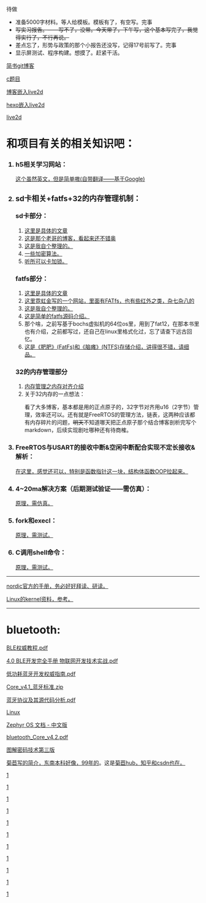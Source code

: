 <!-- github 不支持字体颜色 也不支持links的target attribute 还好支持注释 -->

<p>待做</p>
<ul>
  <li>准备5000字材料。等人给模板。模板有了，有空写。完事</li>
  <li><strike>写实习报告。——写不了，没带。今天带了，下午写，这个基本写完了，我觉得实行了，不行再说。</strike></li>
  <li>差点忘了，形势与政策的那个小报告还没写，记得17号前写了。完事</li>
  <li>显示屏测试、程序构建。想摸了。赶紧干活。</li>
 </ul>
 
 <p><a href="https://www.jianshu.com/p/b6dfc7c886a9">简书git博客</a></p>
 <p><a href="https://mp.weixin.qq.com/s/ySpuanobODBdLKjOp1OwZA">c题目</a></p>
 <p><a href="https://www.ohyhello.com/2017/12/04/meo-live2d/">博客嵌入live2d</a></p>
 <p><a href="https://zhuanlan.zhihu.com/p/149306963">hexo嵌入live2d</a></p>
 <p><a href="https://www.fghrsh.net/post/123.html">live2d</a></p>

<h1>和项目有关的相关知识吧：</h1>
<ol>
  <h3><li>  h5相关学习网站：</h3>
    <a href='https://www.w3schools.com' target="_blank"> 这个虽然英文，但是简单嗷(自带翻译——基于Google)</a>
  </li>
  <h3><li>  <h3>sd卡相关+fatfs+32的内存管理机制：</h3>
    sd卡部分：</h3>
    <ol>
    <li><a href='https://www.cnblogs.com/PureHeart/p/14271314.html' target="_blank">这里是具体的文章</a></li>
    <li><a href='https://www.cnblogs.com/PureHeart' target="_blank"> 这是那个老哥的博客，看起来还不错奥</a></li>
    <li><a href='https://github.com/xjc147896325/Cross-hardware-recording/blob/main/SDcard.md' target="_blank">这是我自个整理的。</a></li>
    <li><a href='https://www.amobbs.com/thread-5466438-1-1.html' target="_blank">一些加密算法。</a></li>
    <li><a href='https://blog.csdn.net/zhongyh/article/details/1440337' target="_blank">听所可以卡加锁。</a></li>
    </ol>
    <h3>fatfs部分：</h3>
    <ol>
    <li><a href='https://www.cnblogs.com/PureHeart/p/12097803.html' target="_blank">这里是具体的文章</a></li>
    <li><a href='http://elm-chan.org/fsw_e.html' target="_blank">这里霓虹金写的一个网站，里面有FATfs，也有些红外之类，杂七杂八的</a></li>
    <li><a href='https://github.com/xjc147896325/Cross-hardware-recording/blob/main/FAT_file_system.md' target="_blank">这是我自个整理的。</a></li>
    <li><a href='https://blog.csdn.net/winafa/article/details/115319185' target="_blank">这是简单的fatfs源码介绍。</a></li>  
    <li>那个啥，之前写基于bochs虚拟机的64位os里，用到了fat12，在那本书里也有介绍，之前都写过，还自己在linux里格式化过，忘了请查下远古回忆。</li>  
    <li><a href='https://www.cnblogs.com/Chary/p/12981056.html' target="_blank">这是《肥肥》(FatFs)和《脑瘫》(NTFS)存储介绍，讲得很不错，请细品。</a></li>  
    </ol>
    <h3>32的内存管理部分</h3>
    <ol>
      <li><a href='https://github.com/xjc147896325/Cross-hardware-recording/blob/main/memory_manage.md' target="_blank">内存管理之内存对齐介绍</a></li>
      <li>关于32内存的一点想法：
      <p>看了大多博客，基本都是用的正点原子的，32字节对齐用u16（2字节）管理，效率还可以。还有就是FreeRTOS的管理方法，链表，这两种应该都有内存碎片的问题，<strike>明天</strike>不知道哪天把正点原子那个结合博客剖析完写个markdown，后续实现剧吐哪种还有待商榷。</p>
      </li>
    </ol>
  </li>
  <h3><li>
    FreeRTOS与USART的接收中断&空闲中断配合实现不定长接收&解析： </h3>
    <p><a href='https://cloud.tencent.com/developer/article/1673730' target="_blank">在这里，感觉还可以，特别是函数指针这一块，结构体函数OOP拉起来。</a> </p>
  </li>
  <h3><li>
    4~20ma解决方案（后期测试验证——需仿真）： </h3>
    <p><a href='https://blog.csdn.net/sternlycore/article/details/103877096' target="_blank">原理，需仿真。</a> </p>
  </li>
  <h3><li>
    fork和execl： </h3>
    <p><a href='https://blog.csdn.net/weixin_31633071/article/details/116668764' target="_blank">原理，需测试。</a> </p>
  </li>
  <h3><li>
    C调用shell命令： </h3>
    <p><a href='https://blog.csdn.net/lu_embedded/article/details/78669939' target="_blank">原理，需测试。</a> </p>
  </li>
</ol>
  
<hr>
<p><a href='https://developer.nordicsemi.com/nRF_Connect_SDK/doc/1.7.1/nrf/samples/bluetooth/peripheral_uart/README.html' target="_blank">nordic官方的手册，务必好好拜读、研读。</a> </p>
<p><a href='https://github.com/xjc147896325/linux_kernel_wiki' target="_blank">Linux的kernel资料，参考。</a> </p>  

<hr>
<h1>bluetooth:</h1>
<p><a href='https://github.com/xjc147896325/my_book/blob/master/communicationProtocol/bluetooth/BLE%E6%9D%83%E5%A8%81%E6%95%99%E7%A8%8B.pdf' target='_blank'>BLE权威教程.pdf</a></p><p>
<a href='https://github.com/xjc147896325/my_book/blob/master/communicationProtocol/bluetooth/4.0%20BLE%E5%BC%80%E5%8F%91%E5%AE%8C%E5%85%A8%E6%89%8B%E5%86%8C%20%20%E7%89%A9%E8%81%94%E7%BD%91%E5%BC%80%E5%8F%91%E6%8A%80%E6%9C%AF%E5%AE%9E%E6%88%98.pdf' target='_blank'>4.0 BLE开发完全手册 物联网开发技术实战.pdf</a></p><p>
<a href='https://github.com/xjc147896325/my_book/blob/master/communicationProtocol/bluetooth/%E4%BD%8E%E5%8A%9F%E8%80%97%E8%93%9D%E7%89%99%E5%BC%80%E5%8F%91%E6%9D%83%E5%A8%81%E6%8C%87%E5%8D%97.pdf' target='_blank'>低功耗蓝牙开发权威指南.pdf</a></p><p>
<a href='https://github.com/xjc147896325/my_book/blob/master/communicationProtocol/bluetooth/Core_v4.1_%E8%93%9D%E7%89%99%E6%A0%87%E5%87%86.zip' target='_blank'>Core_v4.1_蓝牙标准.zip</a></p><p>
<a href='https://github.com/xjc147896325/MyBooks/blob/master/%E8%93%9D%E7%89%99%E5%8D%8F%E8%AE%AE%E5%8F%8A%E5%85%B6%E6%BA%90%E4%BB%A3%E7%A0%81%E5%88%86%E6%9E%90.pdf' target='_blank'>蓝牙协议及其源代码分析.pdf</a></p><p>
<a href='https://github.com/xjc147896325/my_book/tree/master/os/linux' target='_blank'>Linux</a></p><p>
<a href='https://github.com/xjc147896325/zephyr-doc' target='_blank'>Zephyr OS 文档 - 中文版</a></p><p>
<a href='https://www.bluetooth.org/DocMan/handlers/DownloadDoc.ashx?doc_id=286439' target='_blank'>bluetooth_Core_v4.2.pdf</a></p><p>
<a href='https://github.com/anzhihe/Free-Web-Books/blob/master/book/%E5%9B%BE%E8%A7%A3%E5%AF%86%E7%A0%81%E6%8A%80%E6%9C%AF%20%E7%AC%AC%E4%B8%89%E7%89%88.pdf' target='_blank'>图解密码技术第三版</a></p><p>
<a href='https://github.com/Evian-Zhang/Introduction-to-modern-cryptography/blob/master/%E7%8E%B0%E4%BB%A3%E5%AF%86%E7%A0%81%E5%AD%A6%E7%AE%80%E4%BB%8B.pdf' target='_blank'>菊苣写的简介，东南本科好像，99年的</a>。这是<a href='https://github.com/Evian-Zhang' target='_blank'>菊苣hub，知乎和csdn也在。</a></p><p>
<a href='' target='_blank'>1</a></p><p>
<a href='' target='_blank'>1</a></p><p>
<a href='' target='_blank'>1</a></p><p>
<a href='' target='_blank'>1</a></p><p>
<a href='' target='_blank'>1</a></p><p>
<a href='' target='_blank'>1</a></p><p>
<a href='' target='_blank'>1</a></p><p>
<a href='' target='_blank'>1</a></p><p>
<a href='' target='_blank'>1</a></p><p>
<a href='' target='_blank'>1</a></p><p>
<a href='' target='_blank'>1</a></p><p>
